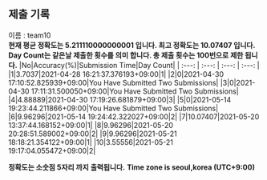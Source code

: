


  
## 제출 기록  
이름 : team10  
**현재 평균 정확도는 5.211110000000001 입니다. 최고 정확도는 10.07407 입니다.**  
**Day Count는 같은날 제출한 횟수를 의미 합니다. 총 제출 횟수는 100번으로 제한 됩니다.**
|No|Accuracy(%)|Submission Time|Day Count|
| :---: | :---: | :---: | :---: |
|1|3.7037|2021-04-28 16:21:37.376193+09:00|1|
|2|0|2021-04-30 17:10:52.825939+09:00|You Have Submitted Two Submissions|
|3|0|2021-04-30 17:11:31.500050+09:00|You Have Submitted Two Submissions|
|4|4.88889|2021-04-30 17:19:26.681879+09:00|3|
|5|0|2021-05-14 19:23:44.211866+09:00|You Have Submitted Two Submissions|
|6|9.96296|2021-05-14 19:24:42.322027+09:00|2|
|7|10.07407|2021-05-20 13:37:44.168152+09:00|1|
|8|9.96296|2021-05-20 20:28:51.589002+09:00|2|
|9|9.96296|2021-05-21 18:18:21.354122+09:00|1|
|10|3.55556|2021-05-21 19:17:04.055472+09:00|2|


**정확도는 소숫점 5자리 까지 출력됩니다.**
**Time zone is seoul,korea (UTC+9:00)**
